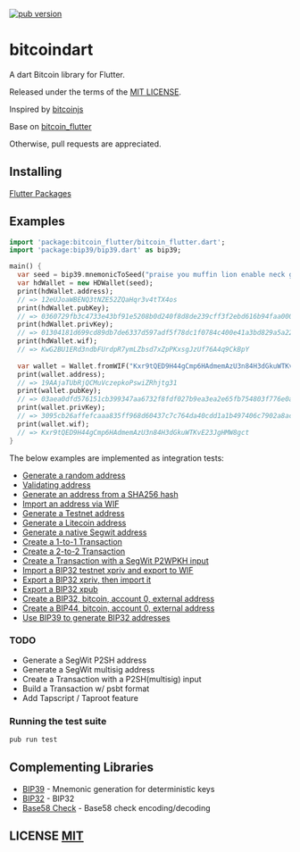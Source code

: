 <a href="https://pub.dartlang.org/packages/bitcoin_flutter"><img alt="pub version" src="https://img.shields.io/pub/v/bitcoin_flutter.svg?style=flat-square"></a>

# bitcoindart

A dart Bitcoin library for Flutter.

Released under the terms of the [MIT LICENSE](LICENSE).

Inspired by [bitcoinjs](https://github.com/bitcoinjs/bitcoinjs-lib)

Base on [bitcoin_flutter](https://github.com/dart-bitcoin/bitcoin_flutter)

Otherwise, pull requests are appreciated.

## Installing

[Flutter Packages](https://pub.dartlang.org/packages/bitcoin_flutter#-installing-tab-)

## Examples

```dart
import 'package:bitcoin_flutter/bitcoin_flutter.dart';
import 'package:bip39/bip39.dart' as bip39;

main() {
  var seed = bip39.mnemonicToSeed("praise you muffin lion enable neck grocery crumble super myself license ghost");
  var hdWallet = new HDWallet(seed);
  print(hdWallet.address);
  // => 12eUJoaWBENQ3tNZE52ZQaHqr3v4tTX4os
  print(hdWallet.pubKey);
  // => 0360729fb3c4733e43bf91e5208b0d240f8d8de239cff3f2ebd616b94faa0007f4
  print(hdWallet.privKey);
  // => 01304181d699cd89db7de6337d597adf5f78dc1f0784c400e41a3bd829a5a226
  print(hdWallet.wif);
  // => KwG2BU1ERd3ndbFUrdpR7ymLZbsd7xZpPKxsgJzUf76A4q9CkBpY
  
  var wallet = Wallet.fromWIF("Kxr9tQED9H44gCmp6HAdmemAzU3n84H3dGkuWTKvE23JgHMW8gct");
  print(wallet.address);
  // => 19AAjaTUbRjQCMuVczepkoPswiZRhjtg31
  print(wallet.pubKey);
  // => 03aea0dfd576151cb399347aa6732f8fdf027b9ea3ea2e65fb754803f776e0a509
  print(wallet.privKey);
  // => 3095cb26affefcaaa835ff968d60437c7c764da40cdd1a1b497406c7902a8ac9
  print(wallet.wif);
  // => Kxr9tQED9H44gCmp6HAdmemAzU3n84H3dGkuWTKvE23JgHMW8gct
}
```

The below examples are implemented as integration tests:
- [Generate a random address](https://github.com/keybagio/bitcoindart/blob/master/test/integration/addresses_test.dart#L21)
- [Validating address](https://github.com/keybagio/bitcoindart/blob/master/test/address_test.dart)
- [Generate an address from a SHA256 hash](https://github.com/keybagio/bitcoindart/blob/master/test/integration/addresses_test.dart#L26)
- [Import an address via WIF](https://github.com/keybagio/bitcoindart/blob/master/test/integration/addresses_test.dart#L32)
- [Generate a Testnet address](https://github.com/keybagio/bitcoindart/blob/master/test/integration/addresses_test.dart#L37)
- [Generate a Litecoin address](https://github.com/keybagio/bitcoindart/blob/master/test/integration/addresses_test.dart#L45)
- [Generate a native Segwit address](https://github.com/keybagio/bitcoindart/blob/master/test/integration/addresses_test.dart#L53)
- [Create a 1-to-1 Transaction](https://github.com/keybagio/bitcoindart/blob/master/test/integration/transactions_test.dart#L7)
- [Create a 2-to-2 Transaction](https://github.com/keybagio/bitcoindart/blob/master/test/integration/transactions_test.dart#L21)
- [Create a Transaction with a SegWit P2WPKH input](https://github.com/keybagio/bitcoindart/blob/master/test/integration/transactions_test.dart#L45)
- [Import a BIP32 testnet xpriv and export to WIF](https://github.com/keybagio/bitcoindart/blob/master/test/integration/bip32_test.dart#L9)
- [Export a BIP32 xpriv, then import it](https://github.com/keybagio/bitcoindart/blob/master/test/integration/bip32_test.dart#L14)
- [Export a BIP32 xpub](https://github.com/keybagio/bitcoindart/blob/master/test/integration/bip32_test.dart#L23)
- [Create a BIP32, bitcoin, account 0, external address](https://github.com/keybagio/bitcoindart/blob/master/test/integration/bip32_test.dart#L30)
- [Create a BIP44, bitcoin, account 0, external address](https://github.com/keybagio/bitcoindart/blob/master/test/integration/bip32_test.dart#L41)
- [Use BIP39 to generate BIP32 addresses](https://github.com/keybagio/bitcoindart/blob/master/test/integration/bip32_test.dart#L56)


### TODO
- Generate a SegWit P2SH address
- Generate a SegWit multisig address
- Create a Transaction with a P2SH(multisig) input
- Build a Transaction w/ psbt format
- Add Tapscript / Taproot feature

### Running the test suite

``` bash
pub run test
```

## Complementing Libraries
- [BIP39](https://github.com/anicdh/bip39) - Mnemonic generation for deterministic keys
- [BIP32](https://github.com/anicdh/bip32) - BIP32
- [Base58 Check](https://github.com/anicdh/bs58check-dart) - Base58 check encoding/decoding

## LICENSE [MIT](LICENSE)
